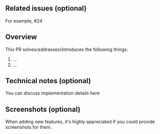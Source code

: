 ## Related issues (optional)

For example, #24

## Overview

This PR solves/addresses/introduces the following things:

1. ...
2. ...

## Technical notes (optional)

You can discuss implementation details here

## Screenshots (optional)

When adding new features, it's highly appreciated if you could provide screenshots for them.
